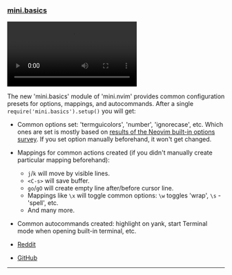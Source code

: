 <h3 id="new-mini-basics">
  <a href="#new-mini-basics">
    <span class="icon-text">
      <span class="icon">
        <i class="fa-solid fa-book"></i>
      </span>
    </span>
    <span>mini.basics</span>
  </a>
</h3>

<video controls>
  <source
    src="https://user-images.githubusercontent.com/24854248/215277747-c0dea3eb-e8f7-4550-85ce-200b111fff55.mp4"
  >
</video>

The new 'mini.basics' module of 'mini.nvim' provides common configuration presets for options, mappings, and autocommands. After a single `require('mini.basics').setup()` you will get:
- Common options set: 'termguicolors', 'number', 'ignorecase', etc. Which ones are set is mostly based on [results of the Neovim built-in options survey](https://www.reddit.com/r/neovim/comments/zg44mm/results_of_neovim_builtin_options_survey_more_in/). If you set option manually beforehand, it won't get changed.
- Mappings for common actions created (if you didn't manually create particular mapping beforehand):
    - `j`/`k` will move by visible lines.
    - `<C-s>` will save buffer.
    - `go`/`gO` will create empty line after/before cursor line.
    - Mappings like `\x` will toggle common options: `\w` toggles 'wrap', `\s` - 'spell', etc.
    - And many more.
- Common autocommands created: highlight on yank, start Terminal mode when opening built-in terminal, etc.

- [Reddit](https://www.reddit.com/r/neovim/comments/10o5sjm/minibasics_common_configuration_presets_for/)
- [GitHub](https://github.com/echasnovski/mini.nvim/blob/main/readmes/mini-basics.md)

---
